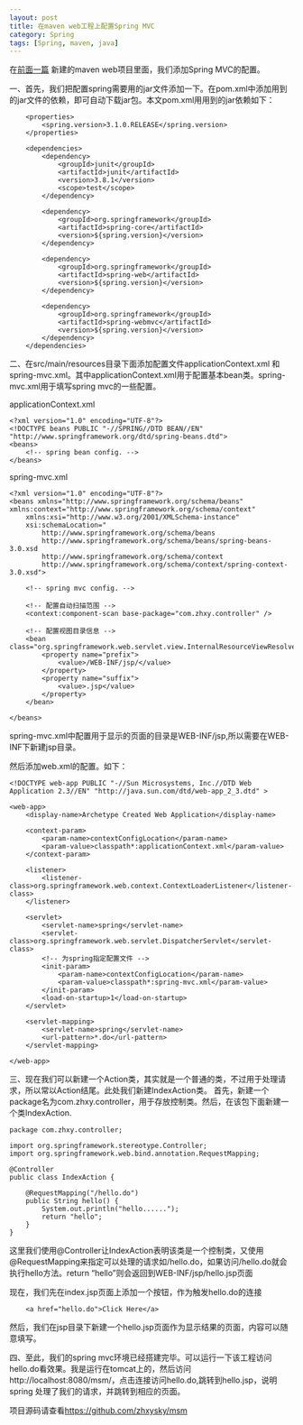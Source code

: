 ```yaml
---
layout: post
title: 在maven web工程上配置Spring MVC
category: Spring
tags: [Spring, maven, java]
---
```



在[前面一篇](http://zhxysky.github.io/maven/2012/03/06/new-maven-web-project/) 新建的maven web项目里面，我们添加Spring MVC的配置。

一、首先，我们把配置spring需要用的jar文件添加一下。在pom.xml中添加用到的jar文件的依赖，即可自动下载jar包。本文pom.xml用用到的jar依赖如下：
	
		<properties>
			<spring.version>3.1.0.RELEASE</spring.version>
		</properties>

		<dependencies>
			<dependency>
				<groupId>junit</groupId>
				<artifactId>junit</artifactId>
				<version>3.8.1</version>
				<scope>test</scope>
			</dependency>

			<dependency>
				<groupId>org.springframework</groupId>
				<artifactId>spring-core</artifactId>
				<version>${spring.version}</version>
			</dependency>

			<dependency>
				<groupId>org.springframework</groupId>
				<artifactId>spring-web</artifactId>
				<version>${spring.version}</version>
			</dependency>

			<dependency>
				<groupId>org.springframework</groupId>
				<artifactId>spring-webmvc</artifactId>
				<version>${spring.version}</version>
			</dependency>
		</dependencies>


二、在src/main/resources目录下面添加配置文件applicationContext.xml 和 spring-mvc.xml。其中applicationContext.xml用于配置基本bean类。spring-mvc.xml用于填写spring mvc的一些配置。
	

applicationContext.xml

	<?xml version="1.0" encoding="UTF-8"?>
	<!DOCTYPE beans PUBLIC "-//SPRING//DTD BEAN//EN" "http://www.springframework.org/dtd/spring-beans.dtd">
	<beans>
		<!-- spring bean config. -->
	</beans>



spring-mvc.xml

	<?xml version="1.0" encoding="UTF-8"?>
	<beans xmlns="http://www.springframework.org/schema/beans" xmlns:context="http://www.springframework.org/schema/context"
		xmlns:xsi="http://www.w3.org/2001/XMLSchema-instance"
		xsi:schemaLocation="
	        http://www.springframework.org/schema/beans     
	        http://www.springframework.org/schema/beans/spring-beans-3.0.xsd
	        http://www.springframework.org/schema/context 
	        http://www.springframework.org/schema/context/spring-context-3.0.xsd">

		<!-- spring mvc config. -->

		<!-- 配置自动扫描范围 -->
		<context:component-scan base-package="com.zhxy.controller" />

	 	<!-- 配置视图目录信息 -->
		<bean class="org.springframework.web.servlet.view.InternalResourceViewResolver">
			<property name="prefix">
				<value>/WEB-INF/jsp/</value>
			</property>
			<property name="suffix">
				<value>.jsp</value>
			</property>
		</bean>

	</beans>

spring-mvc.xml中配置用于显示的页面的目录是WEB-INF/jsp,所以需要在WEB-INF下新建jsp目录。

然后添加web.xml的配置。如下：

	<!DOCTYPE web-app PUBLIC "-//Sun Microsystems, Inc.//DTD Web Application 2.3//EN" "http://java.sun.com/dtd/web-app_2_3.dtd" >

	<web-app>
		<display-name>Archetype Created Web Application</display-name>

		<context-param>
			<param-name>contextConfigLocation</param-name>
			<param-value>classpath*:applicationContext.xml</param-value>
		</context-param>

		<listener>
			<listener-class>org.springframework.web.context.ContextLoaderListener</listener-class>
		</listener>

		<servlet>
			<servlet-name>spring</servlet-name>
			<servlet-class>org.springframework.web.servlet.DispatcherServlet</servlet-class>
			<!-- 为spring指定配置文件 -->
			<init-param>
				<param-name>contextConfigLocation</param-name>
				<param-value>classpath*:spring-mvc.xml</param-value>
			</init-param>
			<load-on-startup>1</load-on-startup>
		</servlet>

		<servlet-mapping>
			<servlet-name>spring</servlet-name>
			<url-pattern>*.do</url-pattern>
		</servlet-mapping>

	</web-app>



三、现在我们可以新建一个Action类，其实就是一个普通的类，不过用于处理请求，所以常以Action结尾。此处我们新建IndexAction类。
首先，新建一个package名为com.zhxy.controller，用于存放控制类。然后，在该包下面新建一个类IndexAction.
		
	package com.zhxy.controller;

	import org.springframework.stereotype.Controller;
	import org.springframework.web.bind.annotation.RequestMapping;

	@Controller
	public class IndexAction {

		@RequestMapping("/hello.do")
		public String hello() {
			System.out.println("hello......");
			return "hello";
		}
	}

这里我们使用@Controller让IndexAction表明该类是一个控制类，又使用@RequestMapping来指定可以处理的请求如/hello.do，如果访问/hello.do就会执行hello方法。return “hello”则会返回到WEB-INF/jsp/hello.jsp页面


现在，我们先在index.jsp页面上添加一个按钮，作为触发hello.do的连接
	
		<a href="hello.do">Click Here</a>

然后，我们在jsp目录下新建一个hello.jsp页面作为显示结果的页面，内容可以随意填写。


四、至此，我们的spring mvc环境已经搭建完毕。可以运行一下该工程访问hello.do看效果。我是运行在tomcat上的，然后访问http://localhost:8080/msm/，点击连接访问hello.do,跳转到hello.jsp，说明spring 处理了我们的请求，并跳转到相应的页面。

项目源码请查看<https://github.com/zhxysky/msm>